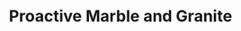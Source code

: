 ---
title: "Proactive Marble and Granite"
url: /livermore/proactive-marble-and-granite/
shop: tiles
---
